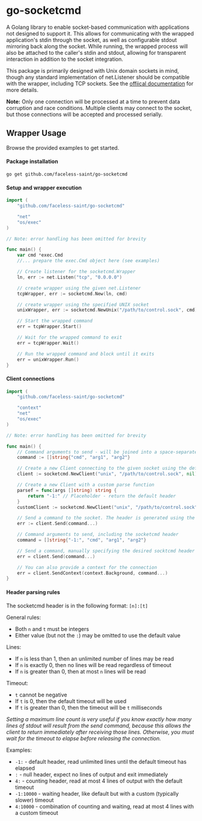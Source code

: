 # go-socketcmd

A Golang library to enable socket-based communication with applications not designed to support it. This allows for communicating with the wrapped application's stdin through the socket, as well as configurable stdout mirroring back along the socket. While running, the wrapped process will also be attached to the caller's stdin and stdout, allowing for transparent interaction in addition to the socket integration.

This package is primarily designed with Unix domain sockets in mind, though any standard implementation of net.Listener should be compatible with the wrapper, including TCP sockets. See the [offiical documentation](https://golang.org/pkg/net/#Listener) for more details.

**Note:** Only one connection will be processed at a time to prevent data corruption and race conditions. Multiple clients may connect to the socket, but those connections will be accepted and processed serially.

## Wrapper Usage

Browse the provided examples to get started.

#### Package installation
`go get github.com/faceless-saint/go-socketcmd`

#### Setup and wrapper execution
```go
import (
	"github.com/faceless-saint/go-socketcmd"

	"net"
	"os/exec"
)

// Note: error handling has been omitted for brevity

func main() {
	var cmd *exec.Cmd
	//... prepare the exec.Cmd object here (see examples)

	// Create listener for the socketcmd.Wrapper
	ln, err := net.Listen("tcp", "0.0.0.0")

	// create wrapper using the given net.Listener
	tcpWrapper, err := socketcmd.New(ln, cmd)

	// create wrapper using the specified UNIX socket
	unixWrapper, err := socketcmd.NewUnix("/path/to/control.sock", cmd)

	// Start the wrapped command
	err = tcpWrapper.Start()

	// Wait for the wrapped command to exit
	err = tcpWrapper.Wait()

	// Run the wrapped command and block until it exits
	err = unixWrapper.Run()
}
```

#### Client connections
```go
import (
	"github.com/faceless-saint/go-socketcmd"

	"context"
	"net"
	"os/exec"
)

// Note: error handling has been omitted for brevity

func main() {
	// Command arguments to send - will be joined into a space-separated string
	command := []string{"cmd", "arg1", "arg2"}

	// Create a new Client connecting to the given socket using the default header
	client := socketcmd.NewClient("unix", "/path/to/control.sock", nil)

	// Create a new Client with a custom parse function
	parsef = func(args []string) string {
		return "-1:" // Placeholder - return the default header
	}
	customClient := socketcmd.NewClient("unix", "/path/to/control.sock", parsef)

	// Send a command to the socket. The header is generated using the client's parse function
	err := client.Send(command...)

	// Command arguments to send, including the socketcmd header
	command = []string{"-1:", "cmd", "arg1", "arg2"}

	// Send a command, manually specifying the desired socktcmd header
	err = client.Send(command...)

	// You can also provide a context for the connection
	err = client.SendContext(context.Background, command...)
}
```
#### Header parsing rules
The socketcmd header is in the following format: `[n]:[t]`

General rules:
* Both `n` and `t` must be integers
* Either value (but not the `:`) may be omitted to use the default value

Lines:
* If `n` is less than 1, then an unlimited number of lines may be read
* If `n` is exactly 0, then no lines will be read regardless of timeout
* If `n` is greater than 0, then at most `n` lines will be read

Timeout:
* `t` cannot be negative
* If `t` is 0, then the default timeout will be used
* If `t` is greater than 0, then the timeout will be `t` milliseconds

*Setting a maximum line count is very useful if you know exactly how many lines of stdout will result from the send command, because this allows the client to return immediately after receiving those lines. Otherwise, you must wait for the timeout to elapse before releasing the connection.*

Examples:
* `-1:` - default header, read unlimited lines until the default timeout has elapsed
* `:` - null header, expect no lines of output and exit immediately
* `4:` - counting header, read at most 4 lines of output with the default timeout
* `-1:10000` - waiting header, like default but with a custom (typically slower) timeout
* `4:10000` - combination of counting and waiting, read at most 4 lines with a custom timeout
